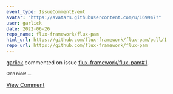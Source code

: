 ```yaml
---
event_type: IssueCommentEvent
avatar: "https://avatars.githubusercontent.com/u/169947?"
user: garlick
date: 2022-06-26
repo_name: flux-framework/flux-pam
html_url: https://github.com/flux-framework/flux-pam/pull/1
repo_url: https://github.com/flux-framework/flux-pam
---
```


<a href='https://github.com/garlick' target='_blank'>garlick</a> commented on issue <a href='https://github.com/flux-framework/flux-pam/pull/1' target='_blank'>flux-framework/flux-pam#1</a>.

<small>Ooh nice!...</small>

<a href='https://github.com/flux-framework/flux-pam/pull/1' target='_blank'>View Comment</a>